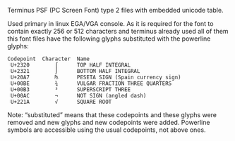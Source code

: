 Terminus PSF (PC Screen Font) type 2 files with embedded unicode table.

Used primary in linux EGA/VGA console. As it is required for the font to contain 
exactly 256 or 512 characters and terminus already used all of them this font 
files have the following glyphs substituted with the powerline glyphs:

    Codepoint  Character  Name
     U+2320        ⌠      TOP HALF INTEGRAL
     U+2321        ⌡      BOTTOM HALF INTEGRAL
     U+20A7        ₧      PESETA SIGN (Spain currency sign)
     U+00BE        ¾      VULGAR FRACTION THREE QUARTERS
     U+00B3        ³      SUPERSCRIPT THREE
     U+00AC        ¬      NOT SIGN (angled dash)
     U+221A        √      SQUARE ROOT

Note: “substituted” means that these codepoints and these glyphs were removed 
and new glyphs and new codepoints were added. Powerline symbols are accessible 
using the usual codepoints, not above ones.
